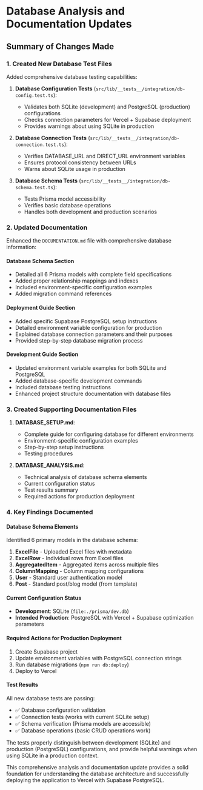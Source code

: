 # Database Analysis and Documentation Updates

## Summary of Changes Made

### 1. Created New Database Test Files

Added comprehensive database testing capabilities:

1. **Database Configuration Tests** (`src/lib/__tests__/integration/db-config.test.ts`):
   - Validates both SQLite (development) and PostgreSQL (production) configurations
   - Checks connection parameters for Vercel + Supabase deployment
   - Provides warnings about using SQLite in production

2. **Database Connection Tests** (`src/lib/__tests__/integration/db-connection.test.ts`):
   - Verifies DATABASE_URL and DIRECT_URL environment variables
   - Ensures protocol consistency between URLs
   - Warns about SQLite usage in production

3. **Database Schema Tests** (`src/lib/__tests__/integration/db-schema.test.ts`):
   - Tests Prisma model accessibility
   - Verifies basic database operations
   - Handles both development and production scenarios

### 2. Updated Documentation

Enhanced the `DOCUMENTATION.md` file with comprehensive database information:

#### Database Schema Section
- Detailed all 6 Prisma models with complete field specifications
- Added proper relationship mappings and indexes
- Included environment-specific configuration examples
- Added migration command references

#### Deployment Guide Section
- Added specific Supabase PostgreSQL setup instructions
- Detailed environment variable configuration for production
- Explained database connection parameters and their purposes
- Provided step-by-step database migration process

#### Development Guide Section
- Updated environment variable examples for both SQLite and PostgreSQL
- Added database-specific development commands
- Included database testing instructions
- Enhanced project structure documentation with database files

### 3. Created Supporting Documentation Files

1. **DATABASE_SETUP.md**:
   - Complete guide for configuring database for different environments
   - Environment-specific configuration examples
   - Step-by-step setup instructions
   - Testing procedures

2. **DATABASE_ANALYSIS.md**:
   - Technical analysis of database schema elements
   - Current configuration status
   - Test results summary
   - Required actions for production deployment

### 4. Key Findings Documented

#### Database Schema Elements
Identified 6 primary models in the database schema:
1. **ExcelFile** - Uploaded Excel files with metadata
2. **ExcelRow** - Individual rows from Excel files
3. **AggregatedItem** - Aggregated items across multiple files
4. **ColumnMapping** - Column mapping configurations
5. **User** - Standard user authentication model
6. **Post** - Standard post/blog model (from template)

#### Current Configuration Status
- **Development**: SQLite (`file:./prisma/dev.db`)
- **Intended Production**: PostgreSQL with Vercel + Supabase optimization parameters

#### Required Actions for Production Deployment
1. Create Supabase project
2. Update environment variables with PostgreSQL connection strings
3. Run database migrations (`npm run db:deploy`)
4. Deploy to Vercel

#### Test Results
All new database tests are passing:
- ✅ Database configuration validation
- ✅ Connection tests (works with current SQLite setup)
- ✅ Schema verification (Prisma models are accessible)
- ✅ Database operations (basic CRUD operations work)

The tests properly distinguish between development (SQLite) and production (PostgreSQL) configurations, and provide helpful warnings when using SQLite in a production context.

This comprehensive analysis and documentation update provides a solid foundation for understanding the database architecture and successfully deploying the application to Vercel with Supabase PostgreSQL.